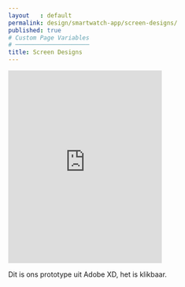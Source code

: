 ```yaml
---
layout   : default
permalink: design/smartwatch-app/screen-designs/
published: true
# Custom Page Variables
# ─────────────────────
title: Screen Designs
---
```


<iframe width="312" height="390" src="https://xd.adobe.com/embed/f27a0ac3-e9c3-4e40-4705-259806044b7f-844b/" frameborder="0" allowfullscreen></iframe>

Dit is ons prototype uit Adobe XD, het is klikbaar.
